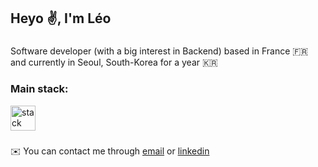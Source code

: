 ###

<h2>Heyo ✌️, I'm Léo</h2>

###

<p>Software developer (with a big interest in Backend) based in France 🇫🇷 and currently in Seoul, South-Korea for a year 🇰🇷</p>

###

<h3>Main stack:</h3>
<img src="https://skillicons.dev/icons?i=ts,nestjs,react,vue,c,cpp" height="40" alt="stack" />

###

<p>✉️ You can contact me through <a href="mailto:leo.dubosclard@epitech.eu" target="_blank">email</a> or <a href="https://www.linkedin.com/in/leo-dubosclard" target="_blank">linkedin</a></p>
